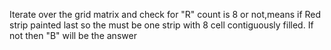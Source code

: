 Iterate over the grid matrix and check for "R" count is 8 or not,means if Red strip painted last so the must be one strip with 8 cell contiguously filled. If not then "B" will be the answer